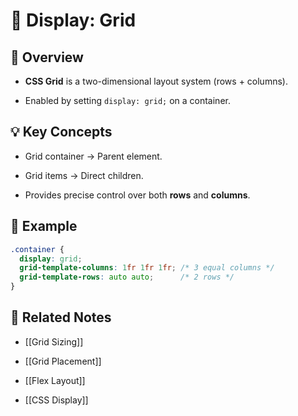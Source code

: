 # 🧱 Display: Grid

## 📖 Overview

- **CSS Grid** is a two-dimensional layout system (rows + columns).
    
- Enabled by setting `display: grid;` on a container.
    

## 💡 Key Concepts

- Grid container → Parent element.
    
- Grid items → Direct children.
    
- Provides precise control over both **rows** and **columns**.
    

## 📌 Example

```css
.container {
  display: grid;
  grid-template-columns: 1fr 1fr 1fr; /* 3 equal columns */
  grid-template-rows: auto auto;      /* 2 rows */
}
```

## 🔗 Related Notes

- [[Grid Sizing]]
    
- [[Grid Placement]]
    
- [[Flex Layout]]
    
- [[CSS Display]]